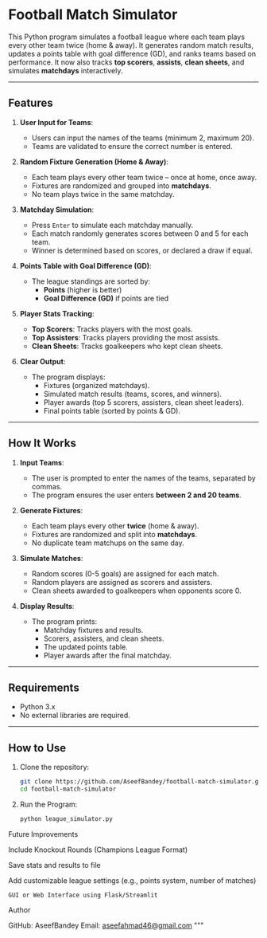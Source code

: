 
# Football Match Simulator

This Python program simulates a football league where each team plays every other team twice (home & away). It generates random match results, updates a points table with goal difference (GD), and ranks teams based on performance. It now also tracks **top scorers**, **assists**, **clean sheets**, and simulates **matchdays** interactively.

---

## Features

1. **User Input for Teams**:
   - Users can input the names of the teams (minimum 2, maximum 20).
   - Teams are validated to ensure the correct number is entered.

2. **Random Fixture Generation (Home & Away)**:
   - Each team plays every other team twice – once at home, once away.
   - Fixtures are randomized and grouped into **matchdays**.
   - No team plays twice in the same matchday.

3. **Matchday Simulation**:
   - Press `Enter` to simulate each matchday manually.
   - Each match randomly generates scores between 0 and 5 for each team.
   - Winner is determined based on scores, or declared a draw if equal.

4. **Points Table with Goal Difference (GD)**:
   - The league standings are sorted by:
     - **Points** (higher is better)
     - **Goal Difference (GD)** if points are tied

5. **Player Stats Tracking**:
   - **Top Scorers**: Tracks players with the most goals.
   - **Top Assisters**: Tracks players providing the most assists.
   - **Clean Sheets**: Tracks goalkeepers who kept clean sheets.

6. **Clear Output**:
   - The program displays:
     - Fixtures (organized matchdays).
     - Simulated match results (teams, scores, and winners).
     - Player awards (top 5 scorers, assisters, clean sheet leaders).
     - Final points table (sorted by points & GD).

---

## How It Works

1. **Input Teams**:
   - The user is prompted to enter the names of the teams, separated by commas.
   - The program ensures the user enters **between 2 and 20 teams**.

2. **Generate Fixtures**:
   - Each team plays every other **twice** (home & away).
   - Fixtures are randomized and split into **matchdays**.
   - No duplicate team matchups on the same day.

3. **Simulate Matches**:
   - Random scores (0-5 goals) are assigned for each match.
   - Random players are assigned as scorers and assisters.
   - Clean sheets awarded to goalkeepers when opponents score 0.

4. **Display Results**:
   - The program prints:
     - Matchday fixtures and results.
     - Scorers, assisters, and clean sheets.
     - The updated points table.
     - Player awards after the final matchday.

---

## Requirements

- Python 3.x
- No external libraries are required.

---

## How to Use

1. Clone the repository:
   ```bash
   git clone https://github.com/AseefBandey/football-match-simulator.git
   cd football-match-simulator

2. Run the Program:
   ```bash
   python league_simulator.py
Future Improvements


Include Knockout Rounds (Champions League Format)

Save stats and results to file

Add customizable league settings (e.g., points system, number of matches)

    GUI or Web Interface using Flask/Streamlit

Author

GitHub: AseefBandey
Email: aseefahmad46@gmail.com """
